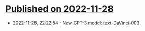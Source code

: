 # [Published on 2022-11-28](index.md)

* [2022-11-28, 22:22:54](https://news.ycombinator.com/item?id=33780720) - [New GPT-3 model: text-DaVinci-003](https://beta.openai.com/docs/models/overview)
